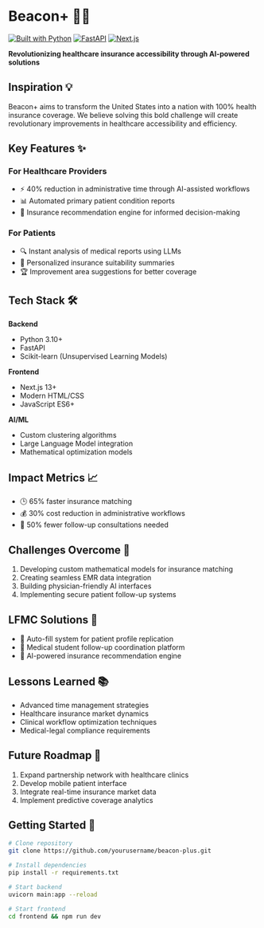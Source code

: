 # Beacon+ 🏥💡

[![Built with Python](https://img.shields.io/badge/Python-3.10%2B-blue)](https://python.org)
[![FastAPI](https://img.shields.io/badge/FastAPI-0.95%2B-green)](https://fastapi.tiangolo.com)
[![Next.js](https://img.shields.io/badge/Next.js-13%2B-blue)](https://nextjs.org)

**Revolutionizing healthcare insurance accessibility through AI-powered solutions**

## Inspiration 💡
Beacon+ aims to transform the United States into a nation with 100% health insurance coverage. We believe solving this bold challenge will create revolutionary improvements in healthcare accessibility and efficiency.

## Key Features ✨
### For Healthcare Providers
- ⚡ 40% reduction in administrative time through AI-assisted workflows
- 📊 Automated primary patient condition reports
- 🎯 Insurance recommendation engine for informed decision-making

### For Patients
- 🔍 Instant analysis of medical reports using LLMs
- 📝 Personalized insurance suitability summaries
- 🏆 Improvement area suggestions for better coverage

## Tech Stack 🛠️
**Backend**
- Python 3.10+
- FastAPI
- Scikit-learn (Unsupervised Learning Models)

**Frontend**
- Next.js 13+
- Modern HTML/CSS
- JavaScript ES6+

**AI/ML**
- Custom clustering algorithms
- Large Language Model integration
- Mathematical optimization models

## Impact Metrics 📈
- 🕒 65% faster insurance matching
- 💰 30% cost reduction in administrative workflows
- 📆 50% fewer follow-up consultations needed

## Challenges Overcome 🧗
1. Developing custom mathematical models for insurance matching
2. Creating seamless EMR data integration
3. Building physician-friendly AI interfaces
4. Implementing secure patient follow-up systems

## LFMC Solutions 🔑
- 🤖 Auto-fill system for patient profile replication
- 📲 Medical student follow-up coordination platform
- 🧠 AI-powered insurance recommendation engine

## Lessons Learned 📚
- Advanced time management strategies
- Healthcare insurance market dynamics
- Clinical workflow optimization techniques
- Medical-legal compliance requirements

## Future Roadmap 🚀
1. Expand partnership network with healthcare clinics
2. Develop mobile patient interface
3. Integrate real-time insurance market data
4. Implement predictive coverage analytics

## Getting Started 🚀
```bash
# Clone repository
git clone https://github.com/yourusername/beacon-plus.git

# Install dependencies
pip install -r requirements.txt

# Start backend
uvicorn main:app --reload

# Start frontend
cd frontend && npm run dev